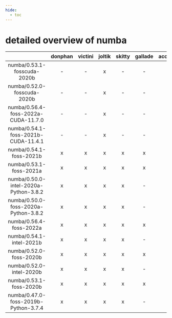 ```yaml
---
hide:
  - toc
---
```


detailed overview of numba
==========================

| |donphan|victini|joltik|skitty|gallade|accelgor|swalot|doduo|
| :---: | :---: | :---: | :---: | :---: | :---: | :---: | :---: | :---: |
|numba/0.53.1-fosscuda-2020b|-|-|x|-|-|-|-|-|
|numba/0.52.0-fosscuda-2020b|-|-|x|-|-|-|-|-|
|numba/0.56.4-foss-2022a-CUDA-11.7.0|-|-|x|-|-|x|-|-|
|numba/0.54.1-foss-2021b-CUDA-11.4.1|-|-|x|-|-|x|-|-|
|numba/0.54.1-foss-2021b|x|x|x|x|x|x|x|x|
|numba/0.53.1-foss-2021a|x|x|x|x|x|x|x|x|
|numba/0.50.0-intel-2020a-Python-3.8.2|x|x|x|x|-|-|x|x|
|numba/0.50.0-foss-2020a-Python-3.8.2|x|x|x|x|-|-|x|x|
|numba/0.56.4-foss-2022a|x|x|x|x|x|x|x|x|
|numba/0.54.1-intel-2021b|x|x|x|x|-|x|x|x|
|numba/0.52.0-foss-2020b|x|x|x|x|x|-|x|x|
|numba/0.52.0-intel-2020b|x|x|x|x|-|-|x|x|
|numba/0.53.1-foss-2020b|x|x|x|x|x|-|x|x|
|numba/0.47.0-foss-2019b-Python-3.7.4|x|x|x|x|-|-|-|x|
